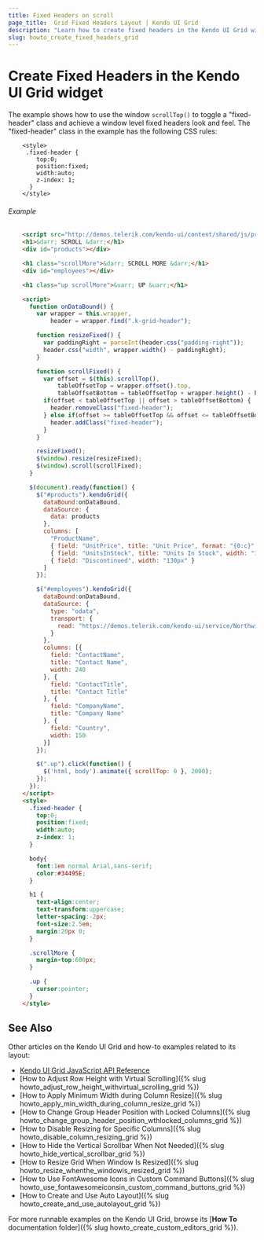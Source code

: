 ```yaml
---
title: Fixed Headers on scroll
page_title:  Grid Fixed Headers Layout | Kendo UI Grid
description: "Learn how to create fixed headers in the Kendo UI Grid widget."
slug: howto_create_fixed_headers_grid
---
```


# Create Fixed Headers in the Kendo UI Grid widget

The example shows how to use the window `scrollTop()` to toggle a "fixed-header" class and achieve a window level fixed headers look and feel. The "fixed-header" class in the example has the following CSS rules:

```
    <style>
     .fixed-header {
        top:0;
        position:fixed;
        width:auto;
        z-index: 1;
      }
    </style>
```

###### Example

```html
    <script src="http://demos.telerik.com/kendo-ui/content/shared/js/products.js"></script>
    <h1>&darr; SCROLL &darr;</h1>
    <div id="products"></div>

    <h1 class="scrollMore">&darr; SCROLL MORE &darr;</h1>
    <div id="employees"></div>

    <h1 class="up scrollMore">&uarr; UP &uarr;</h1>

    <script>
      function onDataBound() {
        var wrapper = this.wrapper,
            header = wrapper.find(".k-grid-header");

        function resizeFixed() {
          var paddingRight = parseInt(header.css("padding-right"));
          header.css("width", wrapper.width() - paddingRight);
        }

        function scrollFixed() {
          var offset = $(this).scrollTop(),
              tableOffsetTop = wrapper.offset().top,
              tableOffsetBottom = tableOffsetTop + wrapper.height() - header.height();
          if(offset < tableOffsetTop || offset > tableOffsetBottom) {
            header.removeClass("fixed-header");
          } else if(offset >= tableOffsetTop && offset <= tableOffsetBottom && !header.hasClass("fixed")) {
            header.addClass("fixed-header");
          }
        }

        resizeFixed();
        $(window).resize(resizeFixed);
        $(window).scroll(scrollFixed);
      }

      $(document).ready(function() {
        $("#products").kendoGrid({
          dataBound:onDataBound,
          dataSource: {
            data: products
          },
          columns: [
            "ProductName",
            { field: "UnitPrice", title: "Unit Price", format: "{0:c}", width: "130px" },
            { field: "UnitsInStock", title: "Units In Stock", width: "130px" },
            { field: "Discontinued", width: "130px" }
          ]
        });

        $("#employees").kendoGrid({
          dataBound:onDataBound,
          dataSource: {
            type: "odata",
            transport: {
              read: "https://demos.telerik.com/kendo-ui/service/Northwind.svc/Customers"
            }
          },
          columns: [{
            field: "ContactName",
            title: "Contact Name",
            width: 240
          }, {
            field: "ContactTitle",
            title: "Contact Title"
          }, {
            field: "CompanyName",
            title: "Company Name"
          }, {
            field: "Country",
            width: 150
          }]
        });

        $(".up").click(function() {
          $('html, body').animate({ scrollTop: 0 }, 2000);
        });
      });
    </script>
    <style>
      .fixed-header {
        top:0;
        position:fixed;
        width:auto;
        z-index: 1;
      }

      body{
        font:1em normal Arial,sans-serif;
        color:#34495E;
      }

      h1 {
        text-align:center;
        text-transform:uppercase;
        letter-spacing:-2px;
        font-size:2.5em;
        margin:20px 0;
      }

      .scrollMore {
        margin-top:600px;
      }

      .up {
        cursor:pointer;
      }
    </style>
```

## See Also

Other articles on the Kendo UI Grid and how-to examples related to its layout:

* [Kendo UI Grid JavaScript API Reference](/api/javascript/ui/grid)
* [How to Adjust Row Height with Virtual Scrolling]({% slug howto_adjust_row_height_withvirtual_scrolling_grid %})
* [How to Apply Minimum Width during Column Resize]({% slug howto_apply_min_width_during_column_resize_grid %})
* [How to Change Group Header Position with Locked Columns]({% slug howto_change_group_header_position_wthlocked_columns_grid %})
* [How to Disable Resizing for Specific Columns]({% slug howto_disable_column_resizing_grid %})
* [How to Hide the Vertical Scrollbar When Not Needed]({% slug howto_hide_vertical_scrollbar_grid %})
* [How to Resize Grid When Window Is Resized]({% slug howto_resize_whenthe_windowis_resized_grid %})
* [How to Use FontAwesome Icons in Custom Command Buttons]({% slug howto_use_fontawesomeiconsin_custom_command_buttons_grid %})
* [How to Create and Use Auto Layout]({% slug howto_create_and_use_autolayout_grid %})

For more runnable examples on the Kendo UI Grid, browse its [**How To** documentation folder]({% slug howto_create_custom_editors_grid %}).
